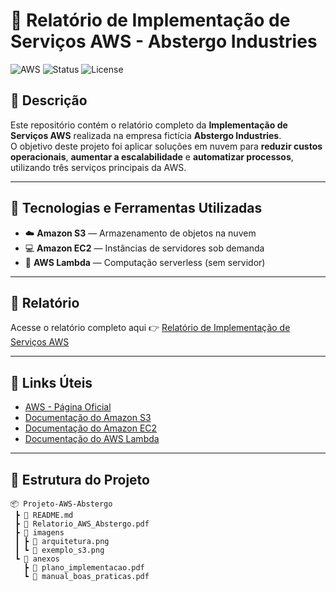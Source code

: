 # 🚀 Relatório de Implementação de Serviços AWS - Abstergo Industries

![AWS](https://img.shields.io/badge/AWS-Cloud-orange)
![Status](https://img.shields.io/badge/Status-Concluído-brightgreen)
![License](https://img.shields.io/badge/License-MIT-blue)

## 📑 Descrição

Este repositório contém o relatório completo da **Implementação de Serviços AWS** realizada na empresa fictícia **Abstergo Industries**.  
O objetivo deste projeto foi aplicar soluções em nuvem para **reduzir custos operacionais**, **aumentar a escalabilidade** e **automatizar processos**, utilizando três serviços principais da AWS.

---

## 🔧 Tecnologias e Ferramentas Utilizadas

- ☁️ **Amazon S3** — Armazenamento de objetos na nuvem  
- 💻 **Amazon EC2** — Instâncias de servidores sob demanda  
- 🧠 **AWS Lambda** — Computação serverless (sem servidor)  

---

## 📜 Relatório

Acesse o relatório completo aqui 👉 [Relatório de Implementação de Serviços AWS](./Relatorio_AWS_Abstergo.pdf)

---

## 🔗 Links Úteis

- [AWS - Página Oficial](https://aws.amazon.com/pt/)
- [Documentação do Amazon S3](https://docs.aws.amazon.com/pt_br/s3/)
- [Documentação do Amazon EC2](https://docs.aws.amazon.com/pt_br/ec2/)
- [Documentação do AWS Lambda](https://docs.aws.amazon.com/pt_br/lambda/)

---

## 📂 Estrutura do Projeto

```plaintext
📦 Projeto-AWS-Abstergo
 ┣ 📄 README.md
 ┣ 📄 Relatorio_AWS_Abstergo.pdf
 ┣ 📁 imagens
 ┃ ┣ 📄 arquitetura.png
 ┃ ┗ 📄 exemplo_s3.png
 ┗ 📁 anexos
   ┣ 📄 plano_implementacao.pdf
   ┗ 📄 manual_boas_praticas.pdf
